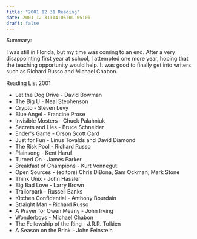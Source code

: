 ```yaml
---
title: "2001 12 31 Reading"
date: 2001-12-31T14:05:01-05:00
draft: false
---
```


Summary:

I was still in Florida, but my time was coming to an end. After a very disappointing first year at school, I attempted one more year, hoping that the teaching opportunity would help. It was good to finally get into writers such as Richard Russo and Michael Chabon.


Reading List 2001

* Let the Dog Drive - David Bowman
* The Big U - Neal Stephenson
* Crypto - Steven Levy
* Blue Angel - Francine Prose
* Invisible Mosters - Chuck Palahniuk
* Secrets and Lies - Bruce Schneider
* Ender's Game - Orson Scott Card
* Just for Fun - Linus Tovalds and David Diamond
* The Risk Pool - Richard Russo
* Plainsong - Kent Haruf
* Turned On - James Parker
* Breakfast of Champions - Kurt Vonnegut
* Open Sources - (editors) Chris DiBona, Sam Ockman, Mark Stone
* Think Unix - John Hassler
* Big Bad Love - Larry Brown
* Trailorpark - Russell Banks
* Kitchen Confidential - Anthony Bourdain
* Straight Man - Richard Russo
* A Prayer for Owen Meany - John Irving
* Wonderboys - Michael Chabon
* The Fellowship of the Ring - J.R.R. Tolkien
* A Season on the Brink - John Feinstein


